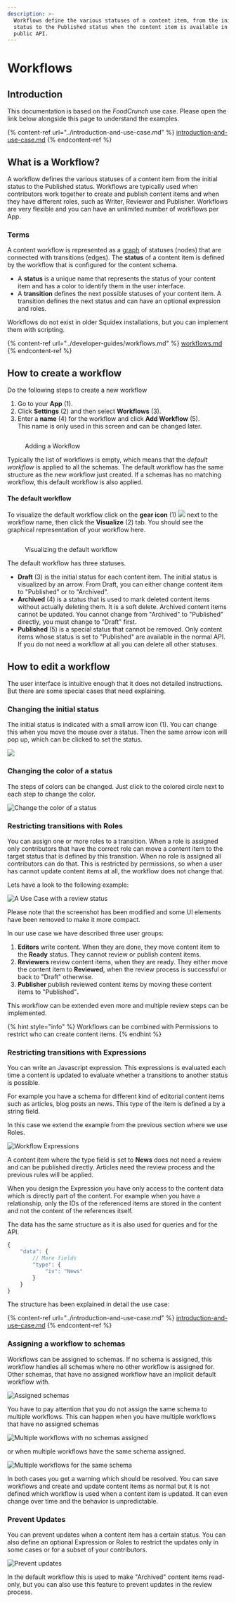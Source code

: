 ```yaml
---
description: >-
  Workflows define the various statuses of a content item, from the initial
  status to the Published status when the content item is available in the
  public API.
---
```


# Workflows

## Introduction

This documentation is based on the _FoodCrunch_ use case. Please open the link below alongside this page to understand the examples.

{% content-ref url="../introduction-and-use-case.md" %}
[introduction-and-use-case.md](../introduction-and-use-case.md)
{% endcontent-ref %}

## What is a Workflow?

A workflow defines the various statuses of a content item from the initial status to the Published status. Workflows are typically used when contributors work together to create and publish content items and when they have different roles, such as Writer, Reviewer and Publisher. Workflows are very flexible and you can have an unlimited number of workflows per App.

### Terms

A content workflow is represented as a [graph](https://en.wikipedia.org/wiki/Graph\_\(discrete\_mathematics\)) of statuses (nodes) that are connected with transitions (edges). The **status** of a content item is defined by the workflow that is configured for the content schema.

* A **status** is a unique name that represents the status of your content item and has a color to identify them in the user interface.
* A **transition** defines the next possible statuses of your content item. A transition defines the next status and can have an optional expression and roles.

Workflows do not exist in older Squidex installations, but you can implement them with scripting.

{% content-ref url="../developer-guides/workflows.md" %}
[workflows.md](../developer-guides/workflows.md)
{% endcontent-ref %}

## How to create a workflow

Do the following steps to create a new workflow

1. Go to your **App** (1).
2. Click **Settings** (2) and then select **Workflows** (3).
3. Enter a **name** (4) for the workflow and click **Add Workflow** (5).\
   This name is only used in this screen and can be changed later.

<figure><img src="../../.gitbook/assets/2022-11-23_15-25.png" alt=""><figcaption><p>Adding a Workflow</p></figcaption></figure>

Typically the list of workflows is empty, which means that the _default workflow_ is applied to all the schemas. The default workflow has the same structure as the new workflow just created. If a schemas has no matching workflow, this default workflow is also applied.

#### The default workflow

To visualize the default workflow click on the **gear icon** (1) ![](../../.gitbook/assets/2022-11-22\_19-23.png) next to the workflow name, then click the **Visualize** (2) tab. You should see the graphical representation of your workflow here.

<figure><img src="../../.gitbook/assets/2022-11-23_15-58.png" alt=""><figcaption><p>Visualizing the default workflow</p></figcaption></figure>

The default workflow has three statuses.&#x20;

* **Draft** (3) is the initial status for each content item. The initial status is visualized by an arrow. From Draft, you can either change content item to "Published" or to "Archived".
* **Archived** (4) is a status that is used to mark deleted content items without actually deleting them. It is a soft delete. Archived content items cannot be updated. You cannot change from "Archived" to "Published" directly, you must change to "Draft" first.
* **Published** (5) is a special status that cannot be removed. Only content items whose status is set to "Published" are available in the normal API. If you do not need a workflow at all you can delete all other statuses.

## How to edit a workflow

The user interface is intuitive enough that it does not detailed instructions. But there are some special cases that need explaining.

### Changing the initial status

The initial status is indicated with a small arrow icon (1). You can change this when you move the mouse over a status. Then the same arrow icon will pop up, which can be clicked to set the status.

![](<../../.gitbook/assets/image (36).png>)

### Changing the color of a status

The steps of colors can be changed. Just click to the colored circle next to each step to change the color.

![Change the color of a status](<../../.gitbook/assets/image (29).png>)

### Restricting transitions with Roles

You can assign one or more roles to a transition. When a role is assigned only contributors that have the correct role can move a content item to the target status that is defined by this transition. When no role is assigned all contributors can do that. This is restricted by permissions, so when a user has cannot update content items at all, the workflow does not change that.

Lets have a look to the following example:

![A Use Case with a review status](<../../.gitbook/assets/image (31).png>)

Please note that the screenshot has been modified and some UI elements have been removed to make it more compact.

In our use case we have described three user groups:

1. **Editors** write content. When they are done, they move content item to the **Ready** status. They cannot review or publish content items.
2. **Reviewers** review content items, when they are ready. They either move the content item to **Reviewed**, when the review process is successful or back to "Draft" otherwise.
3. **Publisher** publish reviewed content items by moving these content items to "Published"**.**

This workflow can be extended even more and multiple review steps can be implemented.

{% hint style="info" %}
Workflows can be combined with Permissions to restrict who can create content items.
{% endhint %}

### Restricting transitions with Expressions

You can write an Javascript expression. This expressions is evaluated each time a content is updated to evaluate whether a transitions to another status is possible.

For example you have a schema for different kind of editorial content items such as articles, blog posts an news. This type of the item is defined a by a string field.

In this case we extend the example from the previous section where we use Roles.

![Workflow Expressions](<../../.gitbook/assets/image (37).png>)

A content item where the type field is set to **News** does not need a review and can be published directly. Articles need the review process and the previous rules will be applied.

When you design the Expression you have only access to the content data which is directly part of the content. For example when you have a relationship, only the IDs of the referenced items are stored in the content and not the content of the references itself.

The data has the same structure as it is also used for queries and for the API.

```javascript
{
    "data": {
        // More fields
        "type": {
            "iv": "News"
        }
    }
}
```

The structure has been explained in detail the use case:

{% content-ref url="../introduction-and-use-case.md" %}
[introduction-and-use-case.md](../introduction-and-use-case.md)
{% endcontent-ref %}

### Assigning a workflow to schemas

Workflows can be assigned to schemas. If no schema is assigned, this workflow handles all schemas where no other workflow is assigned for. Other schemas, that have no assigned workflow have an implicit default workflow with.

![Assigned schemas](<../../.gitbook/assets/image (32).png>)

You have to pay attention that you do not assign the same schema to multiple workflows. This can happen when you have multiple workflows that have no assigned schemas

![Multiple workflows with no schemas assigned](<../../.gitbook/assets/image (33).png>)

or when multiple workflows have the same schema assigned.

![Multiple workflows for the same schema](<../../.gitbook/assets/image (35).png>)

In both cases you get a warning which should be resolved. You can save workflows and create and update content items as normal but it is not defined which workflow is used when a content item is updated. It can even change over time and the behavior is unpredictable.

### Prevent Updates

You can prevent updates when a content item has a certain status. You can also define an optional Expression or Roles to restrict the updates only in some cases or for a subset of your contributors.

![Prevent updates](<../../.gitbook/assets/image (38).png>)

In the default workflow this is used to make "Archived" content items read-only, but you can also use this feature to prevent updates in the review process.
